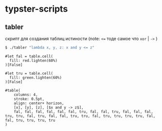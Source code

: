# typster-scripts

## tabler

скрипт для создания таблиц истиности (note: `<=` тоде самое что `xor` | `->` )
```sh
$ ./tabler "lambda x, y, z: x and y <= z"
```

```typ
#let fal = table.cell(
  fill: red.lighten(60%)
)[False]

#let tru = table.cell(
  fill: green.lighten(60%)
)[False]

#table(
    columns: 4,
    stroke: 0.5pt,
    align: center+ horizon,
    [x], [y], [z], [$x and y -> z$],
    fal, fal, fal, fal, fal, fal, tru, fal, fal, tru, fal, fal, fal, tru, tru, fal, tru, fal, fal, tru, tru, fal, tru, tru, tru, tru, fal, fal, tru, tru, tru, tru
)
```
